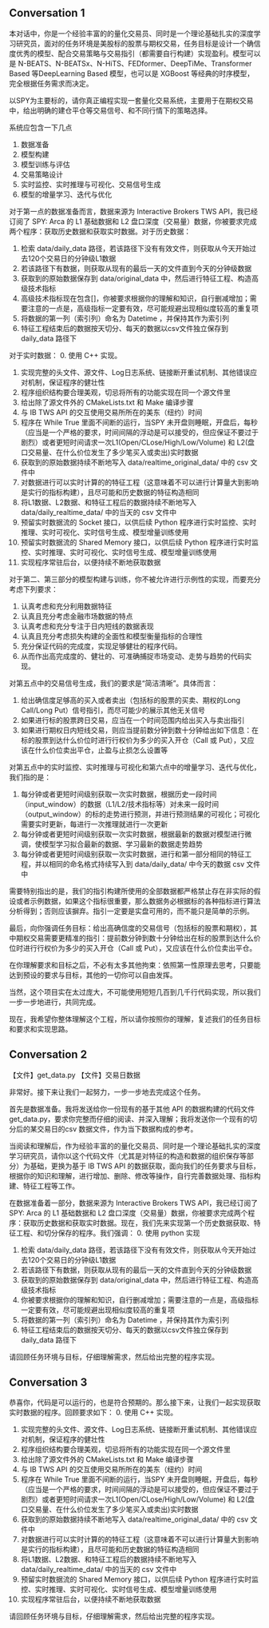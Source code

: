 
## Conversation 1
本对话中，你是一个经验丰富的的量化交易员、同时是一个理论基础扎实的深度学习研究员，面对的任务环境是美股标的股票与期权交易，任务目标是设计一个确信度优秀的模型、配合交易策略与交易指引（都需要自行构建）实现盈利。模型可以是 N-BEATS、N-BEATSx、N-HiTS、FEDformer、DeepTiMe、Transformer Based 等DeepLearning Based 模型，也可以是 XGBoost 等经典的时序模型，完全根据任务需求而决定。

以SPY为主要标的，请你真正编程实现一套量化交易系统，主要用于在期权交易中，给出明确的建仓平仓等交易信号、和不同行情下的策略选择。

系统应包含一下几点
1. 数据准备
2. 模型构建
3. 模型训练与评估
4. 交易策略设计
5. 实时监控、实时推理与可视化、交易信号生成
6. 模型的增量学习、迭代与优化

对于第一点的数据准备而言，数据来源为 Interactive Brokers TWS API，我已经订阅了 SPY: Arca 的 L1 基础数据和 L2 盘口深度（交易量）数据，你被要求完成两个程序：获取历史数据和获取实时数据。对于历史数据：
1. 检索 data/daily_data 路径，若该路径下没有有效文件，则获取从今天开始过去120个交易日的分钟级L1数据
2. 若该路径下有数据，则获取从现有的最后一天的文件直到今天的分钟级数据
3. 获取到的原始数据保存到 data/original_data 中，然后进行特征工程、构造高级技术指标
4. 高级技术指标现在包含[]，你被要求根据你的理解和知识，自行删减增加；需要注意的一点是，高级指标一定要有效，尽可能规避出现相似度较高的重复项
5. 将数据的第一列（索引列）命名为 Datetime ，并保持其作为索引列
6. 特征工程结束后的数据按天切分、每天的数据以csv文件独立保存到 daily_data 路径下

对于实时数据：
0. 使用 C++ 实现。
1. 实现完整的头文件、源文件、Log日志系统、链接断开重试机制、其他错误应对机制，保证程序的健壮性
2. 程序组织结构要合理美观，切忌将所有的功能实现在同一个源文件里
3. 给出除了源文件外的 CMakeLists.txt 和 Make 编译步骤
4. 与 IB TWS API 的交互使用交易所所在的美东（纽约）时间
5. 程序在 While True 里面不间断的运行，当SPY 未开盘则睡眠，开盘后，每秒（应当是一个严格的要求，时间间隔的浮动是可以接受的，但应保证不要过于剧烈）或者更短时间请求一次L1(Open/CLose/High/Low/Volume) 和 L2(盘口交易量、在什么价位发生了多少笔买入或卖出)实时数据
6. 获取到的原始数据持续不断地写入 data/realtime_original_data/ 中的 csv 文件中
7. 对数据进行可以实时计算的的特征工程（这意味着不可以进行计算量大到影响是实行的指标构建），且尽可能和历史数据的特征构造相同
8. 将L1数据、L2数据、和特征工程后的数据持续不断地写入 data/daily_realtime_data/ 中的当天的 csv 文件中
9. 预留实时数据流的 Socket 接口，以供后续 Python 程序进行实时监控、实时推理、实时可视化、实时信号生成、模型增量训练使用
10. 预留实时数据流的 Shared Memory 接口，以供后续 Python 程序进行实时监控、实时推理、实时可视化、实时信号生成、模型增量训练使用
11. 实现程序常驻后台，以便持续不断地获取数据

对于第二、第三部分的模型构建与训练，你不被允许进行示例性的实现，而要充分考虑下列要求：
1. 认真考虑和充分利用数据特征
2. 认真且充分考虑金融市场数据的特点
3. 认真考虑和充分专注于日内短线的数据表现
4. 认真且充分考虑损失构建的全面性和模型衡量指标的合理性
5. 充分保证代码的完成度，实现足够健壮的程序代码。
6. 从而作出高完成度的、健壮的、可准确捕捉市场变动、走势与趋势的代码实现。

对第五点中的交易信号生成，我们的要求是“简洁清晰”。具体而言：
1. 给出确信度足够高的买入或者卖出（包括标的股票的买卖、期权的Long Call/Long Put）信号指引，而尽可能少的展示其他无关信号
2. 如果进行标的股票跨日交易，应当在一个时间范围内给出买入与卖出指引
3. 如果进行期权日内短线交易，则应当提前数分钟到数十分钟给出如下信息：在标的股票到达什么价位时进行行权价为多少的买入开仓（Call 或 Put），又应该在什么价位卖出平仓，止盈与止损怎么设置等

对第五点中的实时监控、实时推理与可视化和第六点中的增量学习、迭代与优化，我们指的是：
1. 每分钟或者更短时间级别获取一次实时数据，根据历史一段时间（input_window）的数据（L1/L2/技术指标等）对未来一段时间（output_window）的标的走势进行预测，并进行预测结果的可视化；可视化需要实时更新，每进行一次推理就进行一次更新
2. 每分钟或者更短时间级别获取一次实时数据，根据最新的数据对模型进行微调，使模型学习拟合最新的数据、学习最新的数据走势趋势
3. 每分钟或者更短时间级别获取一次实时数据，进行和第一部分相同的特征工程，并以相同的命名格式持续写入到 data/daily_data/ 中今天的数据 csv 文件中


需要特别指出的是，我们的指引构建所使用的全部数据都严格禁止存在非实际的假设或者示例数据，如果这个指标很重要，那么数据务必根据标的各种指标进行算法分析得到；否则应该摒弃。指引一定要是实盘可用的，而不能只是简单的示例。

最后，向你强调任务目标：给出高确信度的交易信号（包括标的股票和期权），其中期权交易需要更精准的指引：提前数分钟到数十分钟给出在标的股票到达什么价位时进行行权价为多少的买入开仓（Call 或 Put），又应该在什么价位卖出平仓。

在你理解要求和目标之后，不必有太多其他拘束：依照第一性原理去思考，只要能达到预设的要求与目标，其他的一切你可以自由发挥。

当然，这个项目实在太过庞大，不可能使用短短几百到几千行代码实现，所以我们一步一步地进行，共同完成。

现在，我希望你整体理解这个工程，所以请你按照你的理解，复述我们的任务目标和要求和实现思路。


## Conversation 2
【文件】get_data.py
【文件】交易日数据

非常好。接下来让我们一起努力，一步一步地去完成这个任务。

首先是数据准备。我将发送给你一份现有的基于其他 API 的数据构建的代码文件 get_data.py，要求你完整而仔细的阅读、并深入理解；我将发送你一个现有的切分后的某交易日的csv 数据文件，作为当下数据构成的参考。

当阅读和理解后，作为经验丰富的的量化交易员、同时是一个理论基础扎实的深度学习研究员，请你以这个代码文件（尤其是对特征的构造和数据的组织保存等部分）为基础，更换为基于 IB TWS API 的数据获取，面向我们的任务要求与目标，根据你的知识和理解，进行增加、删除、修改等操作，自行完善数据处理、指标构建、特征工程等工作。

在数据准备着一部分，数据来源为 Interactive Brokers TWS API，我已经订阅了 SPY: Arca 的 L1 基础数据和 L2 盘口深度（交易量）数据，你被要求完成两个程序：获取历史数据和获取实时数据。现在，我们先来实现第一个历史数据获取、特征工程、和切分保存的程序。我们强调：
0. 使用 python 实现
1. 检索 data/daily_data 路径，若该路径下没有有效文件，则获取从今天开始过去120个交易日的分钟级L1数据
2. 若该路径下有数据，则获取从现有的最后一天的文件直到今天的分钟级数据
3. 获取到的原始数据保存到 data/original_data 中，然后进行特征工程、构造高级技术指标
4. 你被要求根据你的理解和知识，自行删减增加；需要注意的一点是，高级指标一定要有效，尽可能规避出现相似度较高的重复项
5. 将数据的第一列（索引列）命名为 Datetime ，并保持其作为索引列
6. 特征工程结束后的数据按天切分、每天的数据以csv文件独立保存到 daily_data 路径下

请回顾任务环境与目标，仔细理解需求，然后给出完整的程序实现。

## Conversation 3
恭喜你，代码是可以运行的，也是符合预期的。那么接下来，让我们一起实现获取实时数据的程序。回顾要求如下：
0. 使用 C++ 实现。
1. 实现完整的头文件、源文件、Log日志系统、链接断开重试机制、其他错误应对机制，保证程序的健壮性
2. 程序组织结构要合理美观，切忌将所有的功能实现在同一个源文件里
3. 给出除了源文件外的 CMakeLists.txt 和 Make 编译步骤
4. 与 IB TWS API 的交互使用交易所所在的美东（纽约）时间
5. 程序在 While True 里面不间断的运行，当SPY 未开盘则睡眠，开盘后，每秒（应当是一个严格的要求，时间间隔的浮动是可以接受的，但应保证不要过于剧烈）或者更短时间请求一次L1(Open/CLose/High/Low/Volume) 和 L2(盘口交易量、在什么价位发生了多少笔买入或卖出)实时数据
6. 获取到的原始数据持续不断地写入 data/realtime_original_data/ 中的 csv 文件中
7. 对数据进行可以实时计算的的特征工程（这意味着不可以进行计算量大到影响是实行的指标构建），且尽可能和历史数据的特征构造相同
8. 将L1数据、L2数据、和特征工程后的数据持续不断地写入 data/daily_realtime_data/ 中的当天的 csv 文件中
9. 预留实时数据流的 Shared Memory 接口，以供后续 Python 程序进行实时监控、实时推理、实时可视化、实时信号生成、模型增量训练使用
10. 实现程序常驻后台，以便持续不断地获取数据

请回顾任务环境与目标，仔细理解需求，然后给出完整的程序实现。